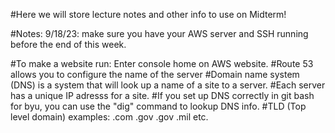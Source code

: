#Here we will store lecture notes and other info to use on Midterm!


#Notes: 9/18/23: make sure you have your AWS server and SSH running before the end of this week.

#To make a website run: Enter console home on AWS website. 
#Route 53 allows you to configure the name of the server
#Domain name system (DNS) is a system that will look up a name of a site to a server.
#Each server has a unique IP adresss for a site. 
#If you set up DNS correctly in git bash for byu, you can use the "dig" command to lookup DNS info. 
#TLD (Top level domain) examples: .com .gov .gov .mil etc.
#
